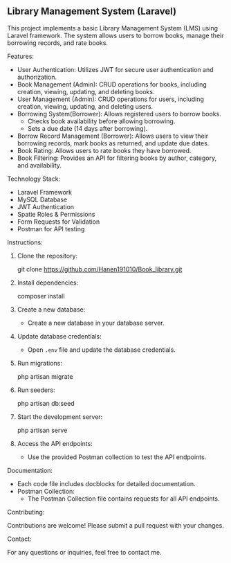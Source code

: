 ## Library Management System (Laravel)

This project implements a basic Library Management System (LMS) using Laravel framework. The system allows users to borrow books, manage their borrowing records, and rate books. 

Features:

* User Authentication: Utilizes JWT for secure user authentication and authorization.
* Book Management (Admin): CRUD operations for books, including creation, viewing, updating, and deleting books.
* User Management (Admin): CRUD operations for users, including creation, viewing, updating, and deleting users.
* Borrowing System(Borrower): Allows registered users to borrow books.
    * Checks book availability before allowing borrowing.
    * Sets a due date (14 days after borrowing).
* Borrow Record Management (Borrower): Allows users to view their borrowing records, mark books as returned, and update due dates. 
* Book Rating: Allows users to rate books they have borrowed.
* Book Filtering: Provides an API for filtering books by author, category, and availability.

Technology Stack:

* Laravel Framework
* MySQL Database
* JWT Authentication
* Spatie Roles & Permissions 
* Form Requests for Validation 
* Postman for API testing

Instructions:

1. Clone the repository:
    
    git clone https://github.com/Hanen191010/Book_library.git
    
2. Install dependencies:
    
    composer install
    
3. Create a new database:
    * Create a new database in your database server.
4. Update database credentials:
    * Open `.env` file and update the database credentials.
5. Run migrations:
    
    php artisan migrate
    
6. Run seeders:
    
    php artisan db:seed
    
7. Start the development server:
    
    php artisan serve
    
8. Access the API endpoints:
    * Use the provided Postman collection to test the API endpoints.

Documentation:

* Each code file includes docblocks for detailed documentation.
* Postman Collection: 
    * The Postman Collection file contains requests for all API endpoints. 

Contributing:

Contributions are welcome! Please submit a pull request with your changes.


Contact:

For any questions or inquiries, feel free to contact me.